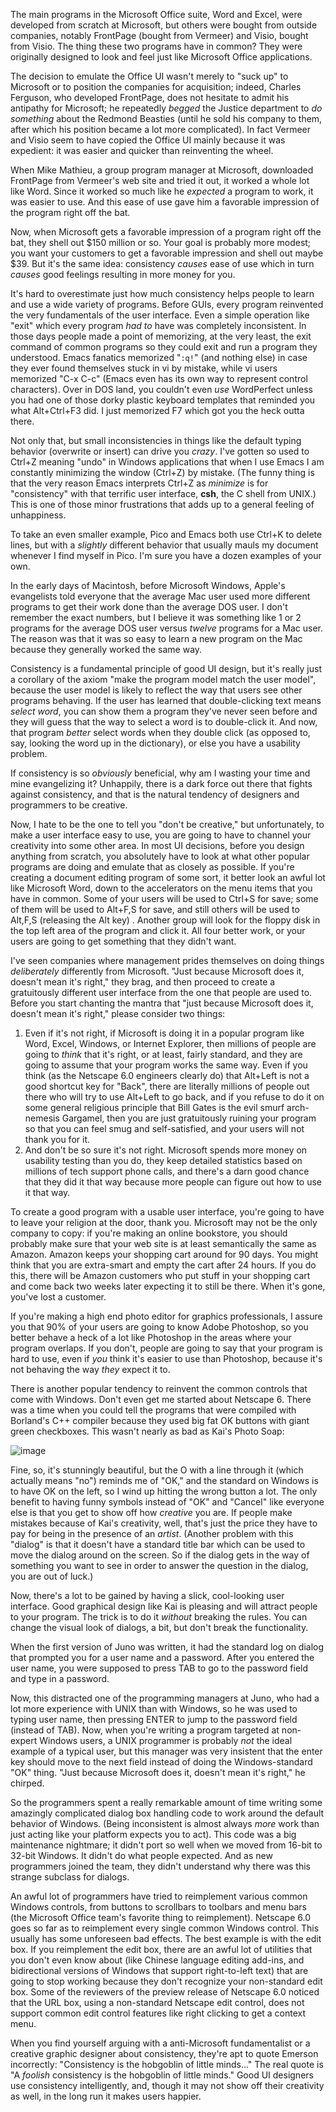 The main programs in the Microsoft Office suite, Word and Excel, were developed from scratch at Microsoft, but others were bought from outside companies, notably FrontPage (bought from Vermeer) and Visio, bought from Visio. The thing these two programs have in common? They were originally designed to look and feel just like Microsoft Office applications.

The decision to emulate the Office UI wasn't merely to "suck up" to Microsoft or to position the companies for acquisition; indeed, Charles Ferguson, who developed FrontPage, does not hesitate to admit his antipathy for Microsoft; he repeatedly *begged* the Justice department to *do something* about the Redmond Beasties (until he sold his company to them, after which his position became a lot more complicated). In fact Vermeer and Visio seem to have copied the Office UI mainly because it was expedient: it was easier and quicker than reinventing the wheel.

When Mike Mathieu, a group program manager at Microsoft, downloaded FrontPage from Vermeer's web site and tried it out, it worked a whole lot like Word. Since it worked so much like he *expected* a program to work, it was easier to use. And this ease of use gave him a favorable impression of the program right off the bat.

Now, when Microsoft gets a favorable impression of a program right off the bat, they shell out $150 million or so. Your goal is probably more modest; you want your customers to get a favorable impression and shell out maybe $39. But it's the same idea: consistency *causes* ease of use which in turn *causes* good feelings resulting in more money for you. 

It's hard to overestimate just how much consistency helps people to learn and use a wide variety of programs. Before GUIs, every program reinvented the very fundamentals of the user interface. Even a simple operation like "exit" which every program *had to* have was completely inconsistent. In those days people made a point of memorizing, at the very least, the exit command of common programs so they could exit and run a program they understood. Emacs fanatics memorized "```:q!```" (and nothing else) in case they ever found themselves stuck in vi by mistake, while vi users memorized "C-x C-c" (Emacs even has its own way to represent control characters). Over in DOS land, you couldn't even *use* WordPerfect unless you had one of those dorky plastic keyboard templates that reminded you what Alt+Ctrl+F3 did. I just memorized F7 which got you the heck outta there.

Not only that, but small inconsistencies in things like the default typing behavior (overwrite or insert) can drive you *crazy*. I've gotten so used to Ctrl+Z meaning "undo" in Windows applications that when I use Emacs I am constantly minimizing the window (Ctrl+Z) by mistake. (The funny thing is that the very reason Emacs interprets Ctrl+Z as *minimize* is for "consistency" with that terrific user interface,  **csh**, the C shell from UNIX.) This is one of those minor frustrations that adds up to a general feeling of unhappiness.

To take an even smaller example, Pico and Emacs both use Ctrl+K to delete lines, but with a *slightly* different behavior that usually mauls my document whenever I find myself in Pico. I'm sure you have a dozen examples of your own.

In the early days of Macintosh, before Microsoft Windows, Apple's evangelists told everyone that the average Mac user used more different programs to get their work done than the average DOS user. I don't remember the exact numbers, but I believe it was something like 1 or 2 programs for the average DOS user versus *twelve* programs for a Mac user. The reason was that it was so easy to learn a new program on the Mac because they generally worked the same way.

Consistency is a fundamental principle of good UI design, but it's really just a corollary of the axiom "make the program model match the user model", because the user model is likely to reflect the way that users see other programs behaving. If the user has learned that double-clicking text means *select word*, you can show them a program they've never seen before and they will guess that the way to select a word is to double-click it. And now, that program *better* select words when they double click (as opposed to, say, looking the word up in the dictionary), or else you have a usability problem.

If consistency is so *obviously* beneficial, why am I wasting your time and mine evangelizing it? Unhappily, there is a dark force out there that fights against consistency, and that is the natural tendency of designers and programmers to be creative.

Now, I hate to be the one to tell you "don't be creative," but unfortunately, to make a user interface easy to use, you are going to have to channel your creativity into some other area. In most UI decisions, before you design anything from scratch, you absolutely have to look at what other popular programs are doing and emulate that as closely as possible. If you're creating a document editing program of some sort, it better look an awful lot like Microsoft Word, down to the accelerators on the menu items that you have in common. Some of your users will be used to Ctrl+S for save; some of them will be used to Alt+F,S for save, and still others will be used to Alt,F,S (releasing the Alt key) . Another group will look for the floppy disk in the top left area of the program and click it. All four better work, or your users are going to get something that they didn't want.

I've seen companies where management prides themselves on doing things *deliberately* differently from Microsoft. "Just because Microsoft does it, doesn't mean it's right," they brag, and then proceed to create a gratuitously different user interface from the one that people are used to. Before you start chanting the mantra that "just because Microsoft does it, doesn't mean it's right," please consider two things:


1. Even if it's not right, if Microsoft is doing it in a popular program like Word, Excel, Windows, or Internet Explorer, then millions of people are going to *think* that it's right, or at least, fairly standard, and they are going to assume that your program works the same way. Even if you think (as the Netscape 6.0 engineers clearly do) that Alt+Left is not a good shortcut key for "Back", there are literally millions of people out there who will try to use Alt+Left to go back, and if you refuse to do it on some general religious principle that Bill Gates is the evil smurf arch-nemesis Gargamel, then you are just gratuitously ruining your program so that you can feel smug and self-satisfied, and your users will not thank you for it.
2. And don't be so sure it's not right. Microsoft spends more money on usability testing than you do, they keep detailed statistics based on millions of tech support phone calls, and there's a darn good chance that they did it that way because more people can figure out how to use it that way.

To create a good program with a usable user interface, you're going to have to leave your religion at the door, thank you. Microsoft may not be the only company to copy: if you're making an online bookstore, you should probably make sure that your web site is at least semantically the same as Amazon. Amazon keeps your shopping cart around for 90 days. You might think that you are extra-smart and empty the cart after 24 hours. If you do this, there will be Amazon customers who put stuff in your shopping cart and come back two weeks later expecting it to still be there. When it's gone, you've lost a customer.

If you're making a high end photo editor for graphics professionals, I assure you that 90% of your users are going to know Adobe Photoshop, so you better behave a heck of a lot like Photoshop in the areas where your program overlaps. If you don't, people are going to say that your program is hard to use, even if *you* think it's easier to use than Photoshop, because it's not behaving the way *they* expect it to.

There is another popular tendency to reinvent the common controls that come with Windows. Don't even get me started about Netscape 6. There was a time when you could tell the programs that were compiled with Borland's C++ compiler because they used big fat OK buttons with giant green checkboxes. This wasn't nearly as bad as Kai's Photo Soap:

![image](https://i2.wp.com/www.joelonsoftware.com/wp-content/uploads/2000/04/Quit_Soap.gif)

Fine, so, it's stunningly beautiful, but the O with a line through it (which actually means "no") reminds me of "OK," and the standard on Windows is to have OK on the left, so I wind up hitting the wrong button a lot. The only benefit to having funny symbols instead of "OK" and "Cancel" like everyone else is that you get to show off how *creative* you are. If people make mistakes because of Kai's creativity, well, that's just the price they have to pay for being in the presence of an *artist*. (Another problem with this "dialog" is that it doesn't have a standard title bar which can be used to move the dialog around on the screen. So if the dialog gets in the way of something you want to see in order to answer the question in the dialog, you are out of luck.)

Now, there's a lot to be gained by having a slick, cool-looking user interface. Good graphical design like Kai is pleasing and will attract people to your program. The trick is to do it *without* breaking the rules. You can change the visual look of dialogs, a bit, but don't break the functionality.

When the first version of Juno was written, it had the standard log on dialog that prompted you for a user name and a password. After you entered the user name, you were supposed to press TAB to go to the password field and type in a password.

Now, this distracted one of the programming managers at Juno, who had a lot more experience with UNIX than with Windows, so he was used to typing user name, then pressing ENTER to jump to the password field (instead of TAB). Now, when you're writing a program targeted at non-expert Windows users, a UNIX programmer is probably *not* the ideal example of a typical user, but this manager was very insistent that the enter key should move to the next field instead of doing the Windows-standard "OK" thing. "Just because Microsoft does it, doesn't mean it's right," he chirped.

So the programmers spent a really remarkable amount of time writing some amazingly complicated dialog box handling code to work around the default behavior of Windows. (Being inconsistent is almost always *more* work than just acting like your platform expects you to act). This code was a big maintenance nightmare; it didn't port so well when we moved from 16-bit to 32-bit Windows. It didn't do what people expected. And as new programmers joined the team, they didn't understand why there was this strange subclass for dialogs.

An awful lot of programmers have tried to reimplement various common Windows controls, from buttons to scrollbars to toolbars and menu bars (the Microsoft Office team's favorite thing to reimplement). Netscape 6.0 goes so far as to reimplement every single common Windows control. This usually has some unforeseen bad effects. The best example is with the edit box. If you reimplement the edit box, there are an awful lot of utilities that you don't even know about (like Chinese language editing add-ins, and bidirectional versions of Windows that support right-to-left text) that are going to stop working because they don't recognize your non-standard edit box. Some of the reviewers of the preview release of Netscape 6.0 noticed that the URL box, using a non-standard Netscape edit control, does not support common edit control features like right clicking to get a context menu.

When you find yourself arguing with a anti-Microsoft fundamentalist or a creative graphic designer about consistency, they're apt to quote Emerson incorrectly: "Consistency is the hobgoblin of little minds..." The real quote is "A *foolish* consistency is the hobgoblin of little minds." Good UI designers use consistency intelligently, and, though it may not show off their creativity as well, in the long run it makes users happier.


